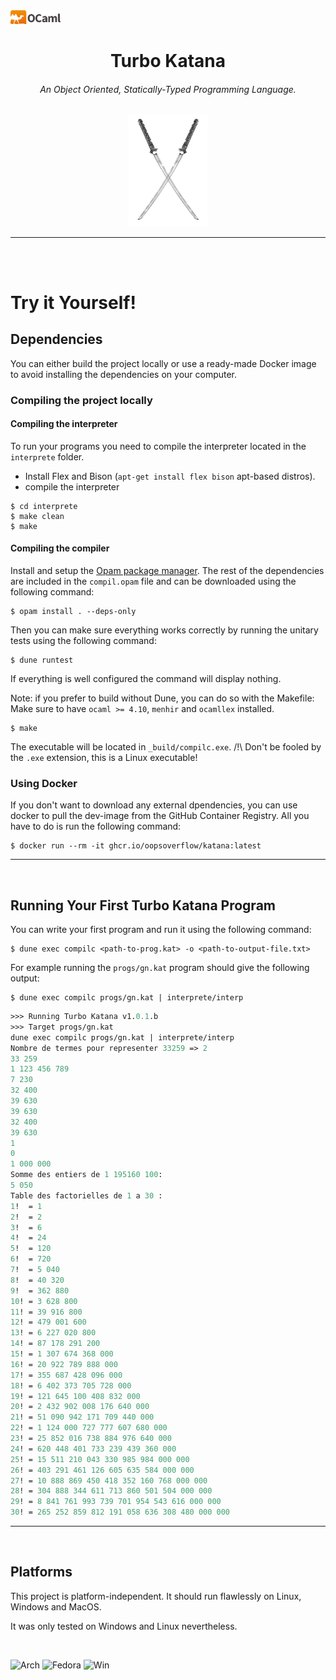 <a href="">
  <img src="img/colour-logo.png"
       alt="OCaml"
       style="border: none; width: 80px;" />
</a>


<h1 align="center"> 
    Turbo Katana 
</h1>
<h6 align="center">
An Object Oriented, Statically-Typed Programming Language. 
</h6>
<p align="center">
    <img src="img/logo.png" width="25%">
</p>



***

<br>
<br>

# Try it Yourself! 

## Dependencies

You can either build the project locally or use a ready-made Docker image to avoid installing the dependencies on your computer.

### Compiling the project locally

#### Compiling the interpreter
To run your programs you need to compile the interpreter located in the `interprete` folder.

 - Install Flex and Bison (`apt-get install flex bison` apt-based distros).
 - compile the interpreter
```
$ cd interprete
$ make clean
$ make
```

#### Compiling the compiler

Install and setup the [Opam package manager](https://opam.ocaml.org/). The rest of the dependencies are included in the `compil.opam` file and can be downloaded using the following command:

```
$ opam install . --deps-only
```

Then you can make sure everything works correctly by running the unitary tests using the following command:

```
$ dune runtest
```
If everything is well configured the command will display nothing.

Note: if you prefer to build without Dune, you can do so with the Makefile: Make sure to have `ocaml >= 4.10`, `menhir` and `ocamllex` installed. 
```
$ make
```
The executable will be located in `_build/compilc.exe`. /!\ Don't be fooled by the `.exe` extension, this is a Linux executable!

### Using Docker
If you don't want to download any external dpendencies, you can use docker to pull the dev-image from the GitHub Container Registry. All you have to do is run the following command:
```
$ docker run --rm -it ghcr.io/oopsoverflow/katana:latest
```

***
<br>

## Running Your First Turbo Katana Program

You can write your first program and run it using the following command:
```
$ dune exec compilc <path-to-prog.kat> -o <path-to-output-file.txt>
```
For example running the `progs/gn.kat` program should give the following output:
```
$ dune exec compilc progs/gn.kat | interprete/interp
```
```ocaml
>>> Running Turbo Katana v1.0.1.b
>>> Target progs/gn.kat
dune exec compilc progs/gn.kat | interprete/interp
Nombre de termes pour representer 33259 => 2
33 259
1 123 456 789
7 230
32 400
39 630
39 630
32 400
39 630
1
0
1 000 000
Somme des entiers de 1 195160 100:
5 050
Table des factorielles de 1 a 30 :
1!  = 1
2!  = 2
3!  = 6
4!  = 24
5!  = 120
6!  = 720
7!  = 5 040
8!  = 40 320
9!  = 362 880
10! = 3 628 800
11! = 39 916 800
12! = 479 001 600
13! = 6 227 020 800
14! = 87 178 291 200
15! = 1 307 674 368 000
16! = 20 922 789 888 000
17! = 355 687 428 096 000
18! = 6 402 373 705 728 000
19! = 121 645 100 408 832 000
20! = 2 432 902 008 176 640 000
21! = 51 090 942 171 709 440 000
22! = 1 124 000 727 777 607 680 000
23! = 25 852 016 738 884 976 640 000
24! = 620 448 401 733 239 439 360 000
25! = 15 511 210 043 330 985 984 000 000
26! = 403 291 461 126 605 635 584 000 000
27! = 10 888 869 450 418 352 160 768 000 000
28! = 304 888 344 611 713 860 501 504 000 000
29! = 8 841 761 993 739 701 954 543 616 000 000
30! = 265 252 859 812 191 058 636 308 480 000 000
```

***
<br>

## Platforms
This project is platform-independent. It should run flawlessly on Linux, Windows and MacOS.

It was only tested on Windows and Linux nevertheless.

<br>

![Arch](https://img.shields.io/badge/Arch_Linux-1793D1?style=for-the-badge&logo=arch-linux&logoColor=white)
![Fedora](https://img.shields.io/badge/Fedora-294172?style=for-the-badge&logo=fedora&logoColor=white)
![Win](https://img.shields.io/badge/Windows-0078D6?style=for-the-badge&logo=windows&logoColor=white)
